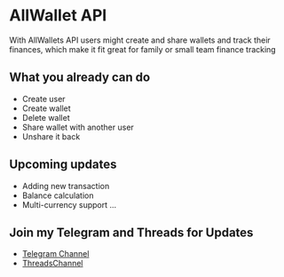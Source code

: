 # AllWallet API

With AllWallets API users might create and share wallets and track their finances, which make it fit great for family or small team finance tracking

## What you already can do

- Create user
- Create wallet
- Delete wallet
- Share wallet with another user
- Unshare it back

## Upcoming updates

- Adding new transaction
- Balance calculation
- Multi-currency support
...

## Join my Telegram and Threads for Updates

- [Telegram Channel](https://t.me/khralenok_com)
- [ThreadsChannel](https://www.threads.com/@khralenok.studio)